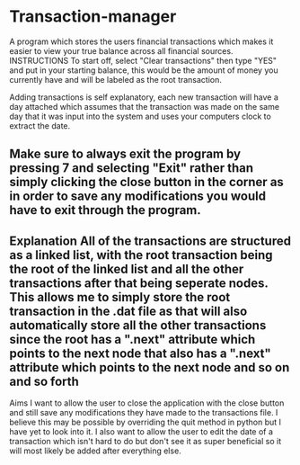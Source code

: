 # Transaction-manager
A program which stores the users financial transactions which makes it easier to view your true balance across all financial sources.
INSTRUCTIONS
To start off, select "Clear transactions" then type "YES" and put in your starting balance, this 
would be the amount of money you currently have and will be labeled as the root transaction.

Adding transactions is self explanatory, each new transaction will have a day attached which assumes
that the transaction was made on the same day that it was input into the system and uses your computers
clock to extract the date.

Make sure to always exit the program by pressing 7 and selecting "Exit" rather than simply clicking
the close button in the corner as in order to save any modifications you would have to exit through the
program.
---------------------------------------------------------------------------------------------------------------------
Explanation
All of the transactions are structured as a linked list, with the root transaction being the root of the 
linked list and all the other transactions after that being seperate nodes. 
This allows me to simply store the root transaction in the .dat file as that will also automatically store
all the other transactions since the root has a ".next" attribute which points to the next node that also 
has a ".next" attribute which points to the next node and so on and so forth
---------------------------------------------------------------------------------------------------------------------
Aims
I want to allow the user to close the application with the close button and still save any modifications they
have made to the transactions file. I believe this may be possible by overriding the quit method in python but
I have yet to look into it.
I also want to allow the user to edit the date of a transaction which isn't hard to do but don't see it as super 
beneficial so it will most likely be added after everything else.
